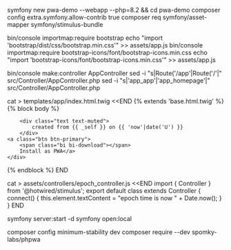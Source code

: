 symfony new pwa-demo --webapp --php=8.2 && cd pwa-demo
composer config extra.symfony.allow-contrib true
composer req symfony/asset-mapper symfony/stimulus-bundle

bin/console importmap:require bootstrap
echo "import 'bootstrap/dist/css/bootstrap.min.css'" >> assets/app.js
bin/console importmap:require bootstrap-icons/font/bootstrap-icons.min.css
echo "import 'bootstrap-icons/font/bootstrap-icons.min.css'" >> assets/app.js

bin/console make:controller AppController
sed -i "s|Route('/app'|Route('/'|" src/Controller/AppController.php
sed -i "s|'app_app'|'app_homepage'|" src/Controller/AppController.php

cat > templates/app/index.html.twig <<END
{% extends 'base.html.twig' %}
{% block body %}
<div class="container">
<span class="bi bi-clock h1"></span>
<div {{ stimulus_controller('epoch') }}></div>

        <div class="text text-muted">
            created from {{ _self }} on {{ 'now'|date('U') }}
        </div>
    <a class="btn btn-primary">
        <span class="bi bi-download"></span>
        Install as PWA</a>
    </div>
{% endblock %}
END

cat > assets/controllers/epoch_controller.js <<END
import { Controller } from '@hotwired/stimulus';
export default class extends Controller {
connect() {
this.element.textContent = "epoch time is now " +  Date.now();
}
}
END

symfony server:start -d
symfony open:local

composer config minimum-stability dev
composer require --dev spomky-labs/phpwa
